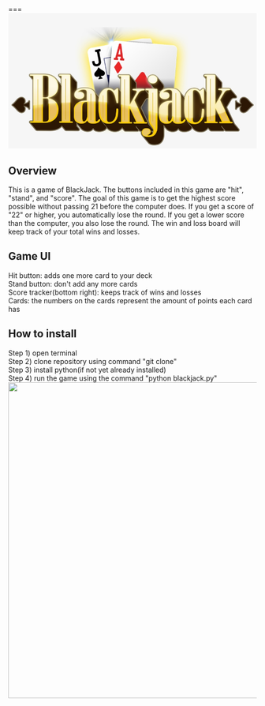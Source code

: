 ===
<img src="https://github.com/rshen0210/blackjackgame/blob/main/Blackjacklogo.png" width=600>
## Overview
  This is a game of BlackJack. The buttons included in this game are "hit", "stand", and "score". The goal of this game is to get the highest score possible without passing 21 before the computer does. If you get a score of "22" or higher, you automatically lose the round. If you get a lower score than the computer, you also lose the round. The win and loss board will keep track of your total wins and losses. 
## Game UI
Hit button: adds one more card to your deck\
Stand button: don't add any more cards\
Score tracker(bottom right): keeps track of wins and losses\
Cards: the numbers on the cards represent the amount of points each card has
## How to install
Step 1) open terminal\
Step 2) clone repository using command "git clone"\
Step 3) install python(if not yet already installed)\
Step 4) run the game using the command "python blackjack.py"\
<img src="http://g.recordit.co/SJUzVzHbIK.gif" height=640 width=800><br>
